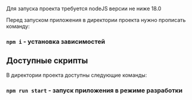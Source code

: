 Для запуска проекта требуется nodeJS версии не ниже 18.0

Перед запуском приложения в директории проекта нужно прописать команду: 

### `npm i` - установка зависимостей

## Доступные скрипты

В директории проекта доступны следующие команды: 

### `npm run start` - запуск приложения в режиме разработки

